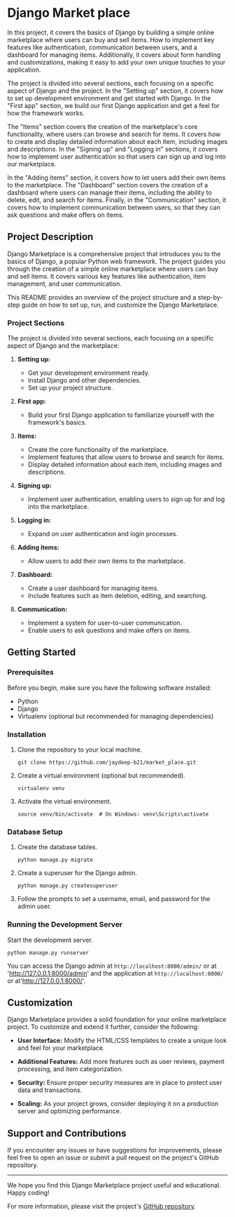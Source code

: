 # Django Market place

In this project, it covers the basics of Django by building a simple online marketplace where users can buy and sell items. How to implement key features like authentication, communication between users, and a dashboard for managing items. Additionally, it covers about form handling and customizations, making it easy to add your own unique touches to your application.

The project is divided into several sections, each focusing on a specific aspect of Django and the project. In the "Setting up" section, it covers how to set up development environment and get started with Django. In the "First app" section, we build our first Django application and get a feel for how the framework works.

The "Items" section covers the creation of the marketplace's core functionality, where users can browse and search for items. It covers how to create and display detailed information about each item, including images and descriptions. In the "Signing up" and "Logging in" sections, it covers how to implement user authentication so that users can sign up and log into our marketplace.

In the "Adding items" section, it covers how to let users add their own items to the marketplace. The "Dashboard" section covers the creation of a dashboard where users can manage their items, including the ability to delete, edit, and search for items. Finally, in the "Communication" section, it covers how to implement communication between users, so that they can ask questions and make offers on items.

## Project Description

Django Marketplace is a comprehensive project that introduces you to the basics of Django, a popular Python web framework. The project guides you through the creation of a simple online marketplace where users can buy and sell items. It covers various key features like authentication, item management, and user communication.

This README provides an overview of the project structure and a step-by-step guide on how to set up, run, and customize the Django Marketplace.

### Project Sections

The project is divided into several sections, each focusing on a specific aspect of Django and the marketplace:

1. **Setting up:**
   - Get your development environment ready.
   - Install Django and other dependencies.
   - Set up your project structure.

2. **First app:**
   - Build your first Django application to familiarize yourself with the framework's basics.

3. **Items:**
   - Create the core functionality of the marketplace.
   - Implement features that allow users to browse and search for items.
   - Display detailed information about each item, including images and descriptions.

4. **Signing up:**
   - Implement user authentication, enabling users to sign up for and log into the marketplace.

5. **Logging in:**
   - Expand on user authentication and login processes.

6. **Adding items:**
   - Allow users to add their own items to the marketplace.

7. **Dashboard:**
   - Create a user dashboard for managing items.
   - Include features such as item deletion, editing, and searching.

8. **Communication:**
   - Implement a system for user-to-user communication.
   - Enable users to ask questions and make offers on items.

## Getting Started

### Prerequisites

Before you begin, make sure you have the following software installed:

- Python
- Django
- Virtualenv (optional but recommended for managing dependencies)

### Installation

1. Clone the repository to your local machine.

   ```
   git clone https://github.com/jaydeep-b21/market_place.git
   ```

2. Create a virtual environment (optional but recommended).

   ```
   virtualenv venv
   ```

3. Activate the virtual environment.

   ```
   source venv/bin/activate  # On Windows: venv\Scripts\activate
   ```


### Database Setup

1. Create the database tables.

   ```
   python manage.py migrate
   ```

2. Create a superuser for the Django admin.

   ```
   python manage.py createsuperuser
   ```

3. Follow the prompts to set a username, email, and password for the admin user.

### Running the Development Server

Start the development server.

```
python manage.py runserver
```

You can access the Django admin at `http://localhost:8000/admin/` or at 'http://127.0.0.1:8000/admin' and the application at `http://localhost:8000/` or at'http://127.0.0.1:8000/'.

## Customization

Django Marketplace provides a solid foundation for your online marketplace project. To customize and extend it further, consider the following:

- **User Interface:** Modify the HTML/CSS templates to create a unique look and feel for your marketplace.

- **Additional Features:** Add more features such as user reviews, payment processing, and item categorization.

- **Security:** Ensure proper security measures are in place to protect user data and transactions.

- **Scaling:** As your project grows, consider deploying it on a production server and optimizing performance.

## Support and Contributions

If you encounter any issues or have suggestions for improvements, please feel free to open an issue or submit a pull request on the project's GitHub repository.

---

We hope you find this Django Marketplace project useful and educational. Happy coding!

For more information, please visit the project's [GitHub repository](https://github.com/jaydeep-b21/market_place).
